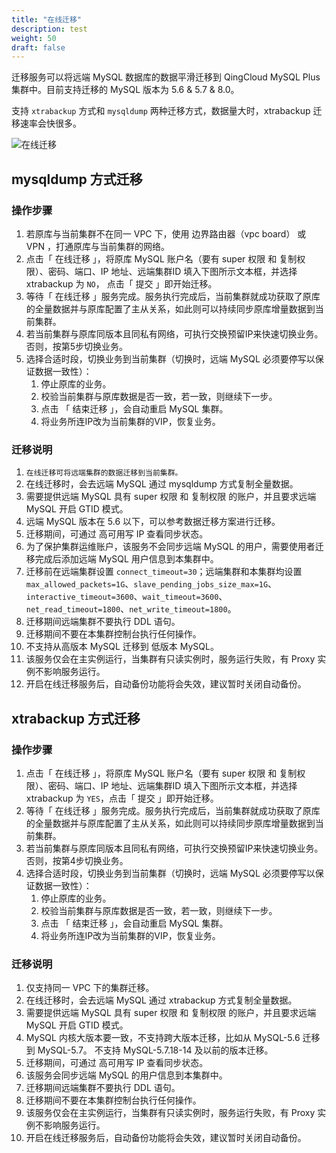 ```yaml
---
title: "在线迁移"
description: test
weight: 50
draft: false
---
```



迁移服务可以将远端 MySQL 数据库的数据平滑迁移到 QingCloud MySQL Plus 集群中。目前支持迁移的 MySQL 版本为 5.6 & 5.7 & 8.0。

支持 `xtrabackup` 方式和 `mysqldump` 两种迁移方式，数据量大时，xtrabackup 迁移速率会快很多。

![在线迁移](../../_images/migrate_data.png)

## mysqldump 方式迁移

### 操作步骤

1. 若原库与当前集群不在同一 VPC 下，使用 边界路由器（vpc board） 或 VPN ，打通原库与当前集群的网络。
2. 点击「 在线迁移 」，将原库 MySQL 账户名（要有 super 权限 和 复制权限）、密码、端口、IP 地址、远端集群ID 填入下图所示文本框，并选择 xtrabackup 为 `NO`， 点击「 提交 」即开始迁移。
3. 等待「 在线迁移 」服务完成。服务执行完成后，当前集群就成功获取了原库的全量数据并与原库配置了主从关系，如此则可以持续同步原库增量数据到当前集群。
4. 若当前集群与原库同版本且同私有网络，可执行交换预留IP来快速切换业务。否则，按第5步切换业务。
5. 选择合适时段，切换业务到当前集群（切换时，远端 MySQL 必须要停写以保证数据一致性）：
   1. 停止原库的业务。
   2. 校验当前集群与原库数据是否一致，若一致，则继续下一步。
   3. 点击 「 结束迁移 」，会自动重启 MySQL 集群。
   4. 将业务所连IP改为当前集群的VIP，恢复业务。

### 迁移说明

1. `在线迁移可将远端集群的数据迁移到当前集群。`
2. 在线迁移时，会去远端 MySQL 通过 mysqldump 方式复制全量数据。
3. 需要提供远端 MySQL 具有 super 权限 和 复制权限 的账户，并且要求远端 MySQL 开启 GTID 模式。
4. 远端 MySQL 版本在 5.6 以下，可以参考数据迁移方案进行迁移。
5. 迁移期间，可通过 高可用写 IP 查看同步状态。
6. 为了保护集群运维账户，该服务不会同步远端 MySQL 的用户，需要使用者迁移完成后添加远端 MySQL 用户信息到本集群中。
7. 迁移前在远端集群设置 `connect_timeout=30`；远端集群和本集群均设置 `max_allowed_packets=1G`、`slave_pending_jobs_size_max=1G`、`interactive_timeout=3600`、`wait_timeout=3600`、`net_read_timeout=1800`、`net_write_timeout=1800`。
8. 迁移期间远端集群不要执行 DDL 语句。
9. 迁移期间不要在本集群控制台执行任何操作。
10. 不支持从高版本 MySQL 迁移到 低版本 MySQL。
11. 该服务仅会在主实例运行，当集群有只读实例时，服务运行失败，有 Proxy 实例不影响服务运行。
12. 开启在线迁移服务后，自动备份功能将会失效，建议暂时关闭自动备份。

## xtrabackup 方式迁移

### 操作步骤

1. 点击「 在线迁移 」，将原库 MySQL 账户名（要有 super 权限 和 复制权限）、密码、端口、IP 地址、远端集群ID 填入下图所示文本框，并选择 xtrabackup 为 `YES`，点击「 提交 」即开始迁移。
2. 等待「 在线迁移 」服务完成。服务执行完成后，当前集群就成功获取了原库的全量数据并与原库配置了主从关系，如此则可以持续同步原库增量数据到当前集群。
3. 若当前集群与原库同版本且同私有网络，可执行交换预留IP来快速切换业务。否则，按第4步切换业务。
4. 选择合适时段，切换业务到当前集群（切换时，远端 MySQL 必须要停写以保证数据一致性）：
   1. 停止原库的业务。
   2. 校验当前集群与原库数据是否一致，若一致，则继续下一步。
   3. 点击 「 结束迁移 」，会自动重启 MySQL 集群。
   4. 将业务所连IP改为当前集群的VIP，恢复业务。

### 迁移说明

1. 仅支持同一 VPC 下的集群迁移。
2. 在线迁移时，会去远端 MySQL 通过 xtrabackup 方式复制全量数据。
3. 需要提供远端 MySQL 具有 super 权限 和 复制权限 的账户，并且要求远端 MySQL 开启 GTID 模式。
4. MySQL 内核大版本要一致，不支持跨大版本迁移，比如从 MySQL-5.6 迁移到 MySQL-5.7。 不支持 MySQL-5.7.18-14 及以前的版本迁移。
5. 迁移期间，可通过 高可用写 IP 查看同步状态。
6. 该服务会同步远端 MySQL 的用户信息到本集群中。
7. 迁移期间远端集群不要执行 DDL 语句。
8. 迁移期间不要在本集群控制台执行任何操作。
9. 该服务仅会在主实例运行，当集群有只读实例时，服务运行失败，有 Proxy 实例不影响服务运行。
10. 开启在线迁移服务后，自动备份功能将会失效，建议暂时关闭自动备份。

